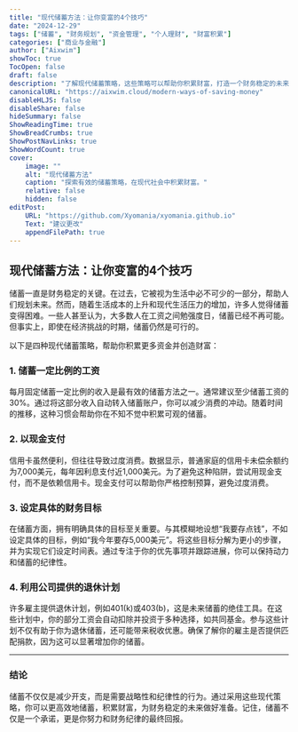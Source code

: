 ```yaml
---
title: "现代储蓄方法：让你变富的4个技巧"
date: "2024-12-29"
tags: ["储蓄", "财务规划", "资金管理", "个人理财", "财富积累"]
categories: ["商业与金融"]
author: ["Aixwim"]
showToc: true
TocOpen: false
draft: false
description: "了解现代储蓄策略，这些策略可以帮助你积累财富，打造一个财务稳定的未来。"
canonicalURL: "https://aixwim.cloud/modern-ways-of-saving-money"
disableHLJS: false
disableShare: false
hideSummary: false
ShowReadingTime: true
ShowBreadCrumbs: true
ShowPostNavLinks: true
ShowWordCount: true
cover:
    image: ""
    alt: "现代储蓄方法"
    caption: "探索有效的储蓄策略，在现代社会中积累财富。"
    relative: false
    hidden: false
editPost:
    URL: "https://github.com/Xyomania/xyomania.github.io"
    Text: "建议更改"
    appendFilePath: true
---
```


## 现代储蓄方法：让你变富的4个技巧

储蓄一直是财务稳定的关键。在过去，它被视为生活中必不可少的一部分，帮助人们规划未来。然而，随着生活成本的上升和现代生活压力的增加，许多人觉得储蓄变得困难。一些人甚至认为，大多数人在工资之间勉强度日，储蓄已经不再可能。但事实上，即使在经济挑战的时期，储蓄仍然是可行的。

以下是四种现代储蓄策略，帮助你积累更多资金并创造财富：

### **1. 储蓄一定比例的工资**

每月固定储蓄一定比例的收入是最有效的储蓄方法之一。通常建议至少储蓄工资的30%。通过将这部分收入自动转入储蓄账户，你可以减少消费的冲动。随着时间的推移，这种习惯会帮助你在不知不觉中积累可观的储蓄。

### **2. 以现金支付**

信用卡虽然便利，但往往导致过度消费。数据显示，普通家庭的信用卡未偿余额约为7,000美元，每年因利息支付近1,000美元。为了避免这种陷阱，尝试用现金支付，而不是依赖信用卡。现金支付可以帮助你严格控制预算，避免过度消费。

### **3. 设定具体的财务目标**

在储蓄方面，拥有明确具体的目标至关重要。与其模糊地设想“我要存点钱”，不如设定具体的目标，例如“我今年要存5,000美元”。将这些目标分解为更小的步骤，并为实现它们设定时间表。通过专注于你的优先事项并跟踪进展，你可以保持动力和储蓄的纪律性。

### **4. 利用公司提供的退休计划**

许多雇主提供退休计划，例如401(k)或403(b)，这是未来储蓄的绝佳工具。在这些计划中，你的部分工资会自动扣除并投资于多种选择，如共同基金。参与这些计划不仅有助于你为退休储蓄，还可能带来税收优惠。确保了解你的雇主是否提供匹配捐款，因为这可以显著增加你的储蓄。

---

### **结论**

储蓄不仅仅是减少开支，而是需要战略性和纪律性的行为。通过采用这些现代策略，你可以更高效地储蓄，积累财富，为财务稳定的未来做好准备。记住，储蓄不仅是一个承诺，更是你努力和财务纪律的最终回报。
